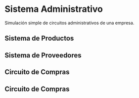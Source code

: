 # Sistema Administrativo
Simulación simple de circuitos administrativos de una empresa.

## Sistema de Productos

## Sistema de Proveedores

## Circuito de Compras

## Circuito de Compras

